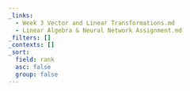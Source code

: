 ```yaml
---
_links:
  - Week 3 Vector and Linear Transformations.md
  - Linear Algebra & Neural Network Assignment.md
_filters: []
_contexts: []
_sort:
  field: rank
  asc: false
  group: false
---
```

